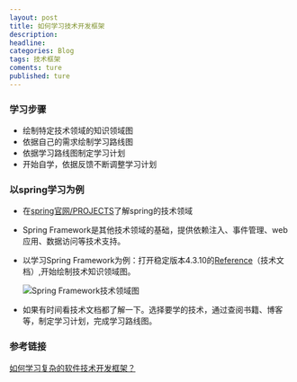 ```yaml
---
layout: post
title: 如何学习技术开发框架
description:
headline:
categories: Blog
tags: 技术框架 
coments: ture
published: ture
---
```

### 学习步骤

- 绘制特定技术领域的知识领域图
- 依据自己的需求绘制学习路线图
- 依据学习路线图制定学习计划
- 开始自学，依据反馈不断调整学习计划

### 以spring学习为例

- 在[spring官网/PROJECTS](https://spring.io/projects)了解spring的技术领域

- Spring Framework是其他技术领域的基础，提供依赖注入、事件管理、web应用、数据访问等技术支持。

- 以学习Spring Framework为例：打开稳定版本4.3.10的[Reference](http://docs.spring.io/spring/docs/current/spring-framework-reference/htmlsingle/)（技术文档）,开始绘制技术知识领域图。

  ![Spring Framework技术领域图](http://otfc4cl9r.bkt.clouddn.com/Spring%20Framework%E6%8A%80%E6%9C%AF%E9%A2%86%E5%9F%9F%E5%9B%BE.png)

- 如果有时间看技术文档都了解一下。选择要学的技术，通过查阅书籍、博客等，制定学习计划，完成学习路线图。
### 参考链接
[如何学习复杂的软件技术开发框架？](http://weibo.com/ttarticle/p/show?id=2309404135192531986821)
